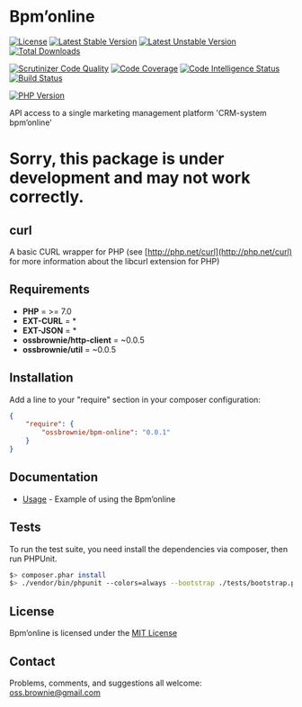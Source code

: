Bpm’online
==========

[![License](https://poser.pugx.org/ossbrownie/bpm-online/license)](https://packagist.org/packages/ossbrownie/bpm-online)
[![Latest Stable Version](https://poser.pugx.org/ossbrownie/bpm-online/v/stable)](https://packagist.org/packages/ossbrownie/bpm-online)
[![Latest Unstable Version](https://poser.pugx.org/ossbrownie/bpm-online/v/unstable)](https://packagist.org/packages/ossbrownie/bpm-online)
[![Total Downloads](https://poser.pugx.org/ossbrownie/bpm-online/downloads)](https://packagist.org/packages/ossbrownie/bpm-online)

[![Scrutinizer Code Quality](https://scrutinizer-ci.com/g/ossbrownie/bpm-online/badges/quality-score.png?b=master)](https://scrutinizer-ci.com/g/ossbrownie/bpm-online/?branch=master)
[![Code Coverage](https://scrutinizer-ci.com/g/ossbrownie/bpm-online/badges/coverage.png?b=master)](https://scrutinizer-ci.com/g/ossbrownie/bpm-online/?branch=master)
[![Code Intelligence Status](https://scrutinizer-ci.com/g/ossbrownie/bpm-online/badges/code-intelligence.svg?b=master)](https://scrutinizer-ci.com/code-intelligence)
[![Build Status](https://travis-ci.org/ossbrownie/bpm-online.svg?branch=master)](https://travis-ci.org/ossbrownie/bpm-online)

[![PHP Version](https://img.shields.io/badge/PHP-%3E%3D7.0-brightgreen.svg)](https://php.net/)

API access to a single marketing management platform 'CRM-system bpm’online'

# Sorry, this package is under development and may not work correctly.

## curl
A basic CURL wrapper for PHP (see [http://php.net/curl](http://php.net/curl) for more information about the libcurl extension for PHP)


## Requirements
- **PHP** = >= 7.0
- **EXT-CURL** = *
- **EXT-JSON** = *
- **ossbrownie/http-client** = ~0.0.5
- **ossbrownie/util** = ~0.0.5


## Installation
Add a line to your "require" section in your composer configuration:
```json
{
    "require": {
        "ossbrownie/bpm-online": "0.0.1"
    }
}
```


## Documentation
- [Usage](https://github.com/ossbrownie/bpm-online/wiki/Usage) - Example of using the Bpm’online


## Tests
To run the test suite, you need install the dependencies via composer, then run PHPUnit.
```bash
$> composer.phar install
$> ./vendor/bin/phpunit --colors=always --bootstrap ./tests/bootstrap.php ./tests
```


## License
Bpm’online is licensed under the [MIT License](https://opensource.org/licenses/MIT)


## Contact
Problems, comments, and suggestions all welcome: [oss.brownie@gmail.com](mailto:oss.brownie@gmail.com)
